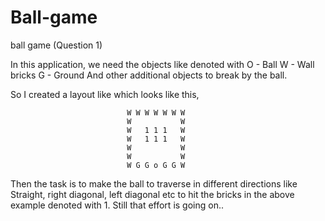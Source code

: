 # Ball-game
ball game (Question 1) 

In this application, we need the objects like denoted with
      O  -  Ball
      W  -  Wall bricks
      G  -  Ground 
      And other additional objects to break by the ball.
      
So I created a layout like which looks like this,
      
                              W W W W W W W
                              W           W
                              W   1 1 1   W
                              W   1 1 1   W
                              W           W
                              W           W
                              W G G o G G W
                              
 Then the task is to make the ball to traverse in different directions like Straight, right diagonal, left diagonal etc to hit the bricks in the above example denoted with 1. Still that effort is going on..
      
